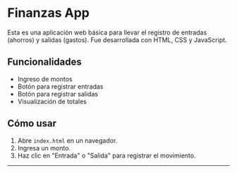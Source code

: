 # Finanzas App

Esta es una aplicación web básica para llevar el registro de entradas (ahorros) y salidas (gastos). Fue desarrollada con HTML, CSS y JavaScript.

## Funcionalidades

- Ingreso de montos
- Botón para registrar entradas
- Botón para registrar salidas
- Visualización de totales

## Cómo usar

1. Abre `index.html` en un navegador.
2. Ingresa un monto.
3. Haz clic en "Entrada" o "Salida" para registrar el movimiento.

---
